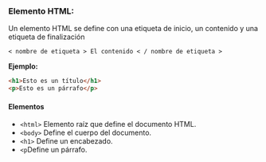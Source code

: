 ### Elemento HTML:

Un elemento HTML se define con una etiqueta de inicio, un contenido y una etiqueta de finalización
```
< nombre de etiqueta > El contenido < / nombre de etiqueta >
```

**Ejemplo:**            
```html 
<h1>Esto es un título</h1>
<p>Esto es un párrafo</p>
```
#### Elementos

- `<html>` Elemento raíz que define el documento HTML.
- `<body>` Define el cuerpo del documento.
- `<h1>` Define un encabezado.
- `<p`Define un párrafo.
